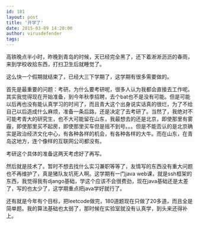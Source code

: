 ```yaml
---
id: 181
layout: post
title: '开学了'
date: 2015-03-09 14:20:00
author: virusdefender
tags: 
---
```


高铁晚点半小时，昨晚到青岛的时候，天已经完全黑了，还下着淅淅沥沥的春雨，来到学校收拾东西，打扫卫生后就睡觉了。

这么快一个假期就结束了，已经大三下学期了，这学期有很多需要做的。

首先是最重要的问题：考研。为什么要考研呢，很多人认为我都会直接去工作呢。其实我觉得现在开始准备，到今年秋季招聘，去个bat也不是没有可能。但是可能以后再也没有能认真学习的时间了，而且青大这个出身说实话真的很烂，为了不给自己以后造成什么麻烦，准备一条后路，还是决定了去考研了。当然了，我绝对不可能考青大的研究生，也不大可能留在山东，我最想去的还是北京，即使那里有雾霾，即使那里买不起房，即使那里买车但是摇不到号。。。但是不能否认的是北京确实是政治经济文化中心，有各种各样的机会，有各种各样的大牛。而在山东，在青岛这地方，连个像样的互联网公司都没有。

考研这个具体的准备这两天考虑好了再写。

然后就是技术了。暂时不想去找什么实习兼职等等了，友情写的东西没有重大问题也不再维护了，真是猪队友坑死人啊。这学期有一门java web课，就是ssh框架的东西，我觉得我有django基础，学这个应该不会很费劲，现在java基础还是太差了，写的也太少了，这学期重点把java学好就行了。

还有就是今年有个目标，把leetcode做完，180道题现在只做了20多道，而且全是简单题。我的算法基础也太弱了，那时候在实验室就没有认真学，到头来还得补上。